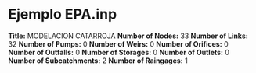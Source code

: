 # Ejemplo EPA.inp
**Title:**  MODELACION CATARROJA
**Number of Nodes:** 33
**Number of Links:** 32
**Number of Pumps:** 0
**Number of Weirs:** 0
**Number of Orifices:** 0
**Number of Outfalls:** 0
**Number of Storages:** 0
**Number of Outlets:** 0
**Number of Subcatchments:** 2
**Number of Raingages:** 1
